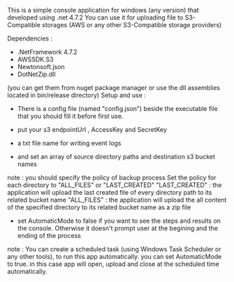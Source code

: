 This is a simple console application for windows (any version) that developed using .net 4.7.2
You can use it for uploading file to S3-Compatible storages (AWS or any other S3-Compatible storage providers)

Dependencies :

- .NetFramework 4.7.2
- AWSSDK.S3 
- Newtonsoft.json
- DotNetZip.dll 

(you can get them from nuget package manager or use the dll assemblies located in bin/release directory)
Setup and use :

- There is a config file (named "config.json") beside the executable file that you should fill it before first use.

* put your s3 endpointUrl , AccessKey and SecretKey

* a txt file name for writing event logs

* and set an array of source directory paths and destination s3 bucket names

note : you should specify the policy of backup process
Set the policy for each directory to "ALL_FILES" or "LAST_CREATED"
"LAST_CREATED" : the application will upload the last created file of every directory path to its related bucket name
"ALL_FILES" : the application will upload the all content of the specified directory to its related bucket name as a zip file

* set AutomaticMode to false if you want to see the steps and results on the console. Otherwise it doesn't prompt user at the begining and the ending of the process

note : You can create a scheduled task (using Windows Task Scheduler or any other tools), to run this app automatically. you can set AutomaticMode to true. 
in this case app will open, upload and close at the scheduled time automatically.





